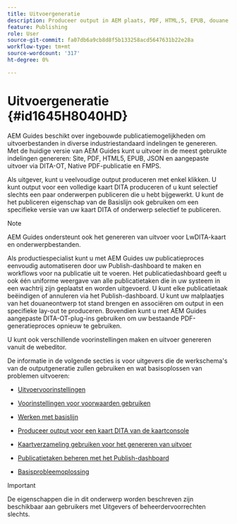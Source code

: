 ```yaml
---
title: Uitvoergeneratie
description: Produceer output in AEM plaats, PDF, HTML,5, EPUB, douane, en JSON door stop-ins DITA-OT, de Inheemse het publiceren van PDF, en FMPS in AEM Guides.
feature: Publishing
role: User
source-git-commit: fa07db6a9cb8d8f5b133258acd5647631b22e28a
workflow-type: tm+mt
source-wordcount: '317'
ht-degree: 0%

---
```


# Uitvoergeneratie {#id1645H8040HD}

AEM Guides beschikt over ingebouwde publicatiemogelijkheden om uitvoerbestanden in diverse industriestandaard indelingen te genereren. Met de huidige versie van AEM Guides kunt u uitvoer in de meest gebruikte indelingen genereren: Site, PDF, HTML5, EPUB, JSON en aangepaste uitvoer via DITA-OT, Native PDF-publicatie en FMPS.

Als uitgever, kunt u veelvoudige output produceren met enkel klikken. U kunt output voor een volledige kaart DITA produceren of u kunt selectief slechts een paar onderwerpen publiceren die u hebt bijgewerkt. U kunt de het publiceren eigenschap van de Basislijn ook gebruiken om een specifieke versie van uw kaart DITA of onderwerp selectief te publiceren.

>[!NOTE]
>
> AEM Guides ondersteunt ook het genereren van uitvoer voor LwDITA-kaart en onderwerpbestanden.

Als productiespecialist kunt u met AEM Guides uw publicatieproces eenvoudig automatiseren door uw Publish-dashboard te maken en workflows voor na publicatie uit te voeren. Het publicatiedashboard geeft u ook één uniforme weergave van alle publicatietaken die in uw systeem in een wachtrij zijn geplaatst en worden uitgevoerd. U kunt elke publicatietaak beëindigen of annuleren via het Publish-dashboard. U kunt uw malplaatjes van het douaneontwerp tot stand brengen en associëren om output in een specifieke lay-out te produceren. Bovendien kunt u met AEM Guides aangepaste DITA-OT-plug-ins gebruiken om uw bestaande PDF-generatieproces opnieuw te gebruiken.

U kunt ook verschillende voorinstellingen maken en uitvoer genereren vanuit de webeditor.

De informatie in de volgende secties is voor uitgevers die de werkschema&#39;s van de outputgeneratie zullen gebruiken en wat basisoplossen van problemen uitvoeren:

- [Uitvoervoorinstellingen](generate-output-understand-presets.md#)

- [Voorinstellingen voor voorwaarden gebruiken](generate-output-use-condition-presets.md#)

- [Werken met basislijn](generate-output-use-baseline-for-publishing.md#)

- [Produceer output voor een kaart DITA van de kaartconsole](generate-output-for-a-dita-map.md#)

- [Kaartverzameling gebruiken voor het genereren van uitvoer](generate-output-use-map-collection-output-generation.md#)

- [Publicatietaken beheren met het Publish-dashboard](generate-output-publish-dashboard.md#)

- [Basisprobleemoplossing](generate-output-basic-troubleshooting.md#)


>[!IMPORTANT]
>
> De eigenschappen die in dit onderwerp worden beschreven zijn beschikbaar aan gebruikers met Uitgevers of beheerdervoorrechten slechts.
